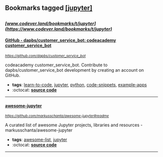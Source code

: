 ## Bookmarks tagged [[jupyter]](https://www.codever.land/search?q=[jupyter])

_<sup><sup>[www.codever.land/bookmarks/t/jupyter](https://www.codever.land/bookmarks/t/jupyter)</sup></sup>_
---
#### [GitHub - dapbs/customer_service_bot: codeacademy customer_service_bot](https://github.com/dapbs/customer_service_bot)
_<sup>https://github.com/dapbs/customer_service_bot</sup>_

codeacademy customer_service_bot. Contribute to dapbs/customer_service_bot development by creating an account on GitHub.
* **tags**: [learn-to-code](../tagged/learn-to-code.md), [jupyter](../tagged/jupyter.md), [python](../tagged/python.md), [code-snippets](../tagged/code-snippets.md), [example-apps](../tagged/example-apps.md)
* :octocat: **[source code](https://github.com/dapbs/customer_service_bot)**
---
#### [awesome-jupyter](https://github.com/markusschanta/awesome-jupyter#readme)
_<sup>https://github.com/markusschanta/awesome-jupyter#readme</sup>_

A curated list of awesome Jupyter projects, libraries and resources - markusschanta/awesome-jupyter
* **tags**: [awesome-list](../tagged/awesome-list.md), [jupyter](../tagged/jupyter.md)
* :octocat: **[source code](https://github.com/markusschanta/awesome-jupyter#readme)**
---
